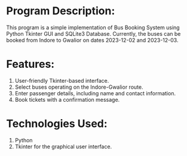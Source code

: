 # Program Description: 

This program is a simple implementation of Bus Booking System using Python Tkinter GUI and SQLite3 Database. Currently, the buses can be booked from Indore to Gwalior on dates 2023-12-02 and 2023-12-03.

# Features:

1. User-friendly Tkinter-based interface.
2. Select buses operating on the Indore-Gwalior route.
3. Enter passenger details, including name and contact information.
4. Book tickets with a confirmation message.

# Technologies Used:

1. Python
2. Tkinter for the graphical user interface.
